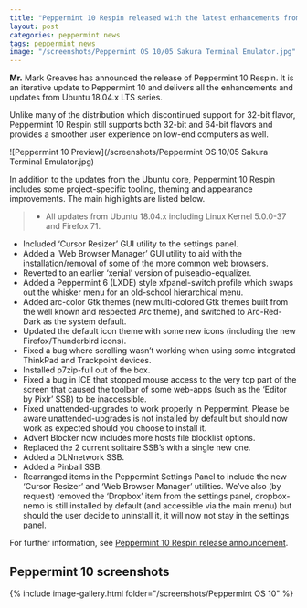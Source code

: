 ```yaml
---
title: "Peppermint 10 Respin released with the latest enhancements from Ubuntu 18.04.x"
layout: post
categories: peppermint news
tags: peppermint news
image: "/screenshots/Peppermint OS 10/05 Sakura Terminal Emulator.jpg"
---
```


**Mr.** Mark Greaves has announced the release of Peppermint 10 Respin. It is an iterative update to Peppermint 10 and delivers all the enhancements and updates from Ubuntu 18.04.x LTS series.

Unlike many of the distribution which discontinued support for 32-bit flavor, Peppermint 10 Respin still supports both 32-bit and 64-bit flavors and provides a smoother user experience on low-end computers as well.

![Peppermint 10 Preview](/screenshots/Peppermint OS 10/05 Sakura Terminal Emulator.jpg)

In addition to the updates from the Ubuntu core, Peppermint 10 Respin includes some project-specific tooling, theming and appearance improvements. The main highlights are listed below.
> - All updates from Ubuntu 18.04.x including Linux Kernel 5.0.0-37 and Firefox 71.
- Included ‘Cursor Resizer’ GUI utility to the settings panel.
- Added a ‘Web Browser Manager’ GUI utility to aid with the installation/removal of some of the more common web browsers.
- Reverted to an earlier ‘xenial’ version of pulseadio-equalizer.
- Added a Peppermint 6 (LXDE) style xfpanel-switch profile which swaps out the whisker menu for an old-school hierarchical menu.
- Added arc-color Gtk themes (new multi-colored Gtk themes built from the well known and respected Arc theme), and switched to Arc-Red-Dark as the system default.
- Updated the default icon theme with some new icons (including the new Firefox/Thunderbird icons).
- Fixed a bug where scrolling wasn’t working when using some integrated ThinkPad and Trackpoint devices.
- Installed p7zip-full out of the box.
- Fixed a bug in ICE that stopped mouse access to the very top part of the screen that caused the toolbar of some web-apps (such as the ‘Editor by Pixlr’ SSB) to be inaccessible.
- Fixed unattended-upgrades to work properly in Peppermint. Please be aware unattended-upgrades is not installed by default but should now work as expected should you choose to install it.
- Advert Blocker now includes more hosts file blocklist options.
- Replaced the 2 current solitaire SSB’s with a single new one.
- Added a DLNnetwork SSB.
- Added a Pinball SSB.
- Rearranged items in the Peppermint Settings Panel to include the new ‘Cursor Resizer’ and ‘Web Browser Manager’ utilities. We’ve also (by request) removed the ‘Dropbox’ item from the settings panel, dropbox-nemo is still installed by default (and accessible via the main menu) but should the user decide to uninstall it, it will now not stay in the settings panel.

For further information, see [Peppermint 10 Respin release announcement](https://peppermintos.com/2019/12/peppermint-10-respin-released/).

## Peppermint 10 screenshots
{% include image-gallery.html folder="/screenshots/Peppermint OS 10" %}
